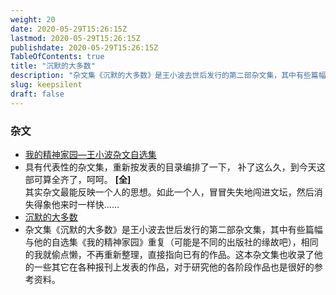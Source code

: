 ```yaml
---
weight: 20
date: 2020-05-29T15:26:15Z
lastmod: 2020-05-29T15:26:15Z
publishdate: 2020-05-29T15:26:15Z
TableOfContents: true
title: "沉默的大多数"
description: "杂文集《沉默的大多数》是王小波去世后发行的第二部杂文集，其中有些篇幅与他的自选集《我的精神家园》重复（可能是不同的出版社的缘故吧）。"
slug: keepsilent
draft: false
---
```

### 杂文

*   [我的精神家园—王小波杂文自选集](/scribble/spirithome/)
*   具有代表性的杂文集，重新按发表的目录编排了一下， 补了这么久，到今天这部可算全齐了，呵呵。 **\[全\]**  
    其实杂文最能反映一个人的思想。如此一个人，冒冒失失地闯进文坛，然后消失得象他来时一样快……
*   [沉默的大多数](/scribble/keepsilent/)
*   杂文集《沉默的大多数》是王小波去世后发行的第二部杂文集，其中有些篇幅与他的自选集《我的精神家园》重复（可能是不同的出版社的缘故吧），相同的我就偷点懒，不再重新整理，直接指向已有的作品。这本杂文集也收录了他的一些其它在各种报刊上发表的作品，对于研究他的各阶段作品也是很好的参考资料。